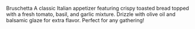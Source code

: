 Bruschetta
A classic Italian appetizer featuring crispy toasted bread topped with a fresh tomato, basil, and garlic mixture. Drizzle with olive oil and balsamic glaze for extra flavor. Perfect for any gathering! 
